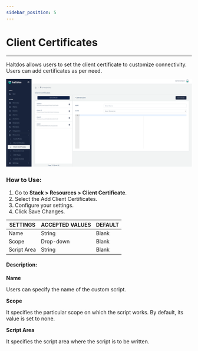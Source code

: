 ```yaml
---
sidebar_position: 5
---
```


# Client Certificates

---

Haltdos allows users to set the client certificate to customize connectivity. Users can add certificates as per need.

![client certificates](/img/platform/v6/docs/client_cert1.png)

### How to Use:

1. Go to **Stack > Resources  > Client Certificate**.
2. Select the Add Client Certificates.
3. Configure your settings. 
4. Click Save Changes.

| SETTINGS    | ACCEPTED VALUES | DEFAULT |
|-------------|-----------------|---------|
| Name        | String          | Blank   |
| Scope       | Drop-down       | Blank   |
| Script Area | String          | Blank   |

#### Description:

**Name**

Users can specify the name of the custom script.

**Scope**

It specifies the particular scope on which the script works. By default, its value is set to none.

**Script Area**

It specifies the script area where the script is to be written.